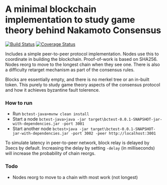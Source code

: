 # A minimal blockchain implementation to study game theory behind Nakamoto Consensus

[![Build Status](https://travis-ci.org/vjgorla/bctest-java.svg?branch=master)](https://travis-ci.org/vjgorla/bctest-java)
[![Coverage Status](https://coveralls.io/repos/github/vjgorla/bctest-java/badge.svg?branch=master)](https://coveralls.io/github/vjgorla/bctest-java?branch=master)

Includes a simple peer-to-peer protocol implementation. Nodes use this to coordinate in building the blockchain. Proof-of-work is based on SHA256. Nodes reorg to move to the longest chain when they see one. There is also a difficulty retarget mechanism as part of the consensus rules. 

Blocks are essentially empty, and there is no merkel tree or an in-built token. This purely to study game theory aspects of the consensus protocol and how it achieves byzantine fault tolerence.

### How to run
* Run ```bctest-java>mvnw clean install```
* Start a node ```bctest-java>java -jar target\bctest-0.0.1-SNAPSHOT-jar-with-dependencies.jar -port 3001```
* Start another node ```bctest>java -jar target\bctest-0.0.1-SNAPSHOT-jar-with-dependencies.jar -port 3002 -peer http://localhost:3001```

To simulate latency in peer-to-peer network, block relay is delayed by 3secs by default. Increasing the delay by setting ```-delay``` (in milliseconds) will increase the probability of chain reorgs.

### Todo
* Nodes reorg to move to a chain with most work (not longest)
